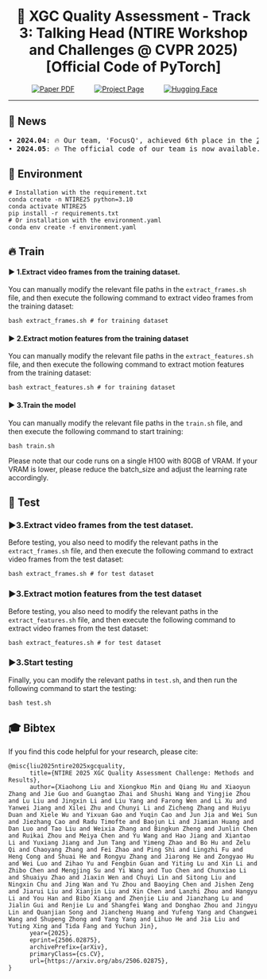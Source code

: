 <div align="center">
<h1>
🚀 XGC Quality Assessment - Track 3: Talking Head (NTIRE Workshop and Challenges @ CVPR 2025) [Official Code of PyTorch]
</h1>
    


<p align="center">
    <span>
        <a href="https://huggingface.co/papers/2506.02875" target="_blank"> 
        <img src='https://img.shields.io/badge/arXiv%202506.02875-NTIRE_2025-red' alt='Paper PDF'></a> &emsp;  &emsp; 
    </span>
    <span>
        <a href="https://github.com/zyj-2000/THQA-NTIRE" target="_blank"> 
        <img src='https://img.shields.io/badge/Project_Page-NTIRE_2025-green' alt='Project Page'></a> &emsp;  &emsp; 
    </span>
    <span>
        <a href="https://huggingface.co/papers/2506.02875" target="_blank"> 
        <img src='https://img.shields.io/badge/Hugging_Face-NTIRE_2025-yellow' alt='Hugging Face'></a> &emsp;  &emsp; 
    </span>

  
</p>

</div>

---

## 🎉  News
<pre>
• <strong>2024.04</strong>: 🔥 Our team, 'FocusQ', achieved 6th place in the <a href="https://codalab.lisn.upsaclay.fr/competitions/21555">2025 XGC Quality Assessment - Track 3: Talking Head</a>.
• <strong>2024.05</strong>: 🔥 The official code of our team is now available.
</pre>


  
## 🔧 Environment
```
# Installation with the requirement.txt
conda create -n NTIRE25 python=3.10
conda activate NTIRE25
pip install -r requirements.txt
# Or installation with the environment.yaml
conda env create -f environment.yaml
```

## 🔥 Train
#### ► 1.Extract video frames from the training dataset.
You can manually modify the relevant file paths in the `extract_frames.sh` file, and then execute the following command to extract video frames from the training dataset:
```
bash extract_frames.sh # for training dataset
```

#### ► 2.Extract motion features from the training dataset
You can manually modify the relevant file paths in the `extract_features.sh` file, and then execute the following command to extract motion features from the training dataset:
```
bash extract_features.sh # for training dataset
```

#### ► 3.Train the model
You can manually modify the relevant file paths in the `train.sh` file, and then execute the following command to start training:
```
bash train.sh
```
Please note that our code runs on a single H100 with 80GB of VRAM. If your VRAM is lower, please reduce the batch_size and adjust the learning rate accordingly.

## 🌈 Test
### ►3.Extract video frames from the test dataset.
Before testing, you also need to modify the relevant paths in the `extract_frames.sh` file, and then execute the following command to extract video frames from the test dataset:
```
bash extract_frames.sh # for test dataset
```

### ►3.Extract motion features from the test dataset
Before testing, you also need to modify the relevant paths in the `extract_features.sh` file, and then execute the following command to extract video frames from the test dataset:
```
bash extract_features.sh # for test dataset
```

### ►3.Start testing
Finally, you can modify the relevant paths in `test.sh`, and then run the following command to start the testing:
```
bash test.sh
```

## 🎓 Bibtex
If you find this code helpful for your research, please cite:
```
@misc{liu2025ntire2025xgcquality,
      title={NTIRE 2025 XGC Quality Assessment Challenge: Methods and Results}, 
      author={Xiaohong Liu and Xiongkuo Min and Qiang Hu and Xiaoyun Zhang and Jie Guo and Guangtao Zhai and Shushi Wang and Yingjie Zhou and Lu Liu and Jingxin Li and Liu Yang and Farong Wen and Li Xu and Yanwei Jiang and Xilei Zhu and Chunyi Li and Zicheng Zhang and Huiyu Duan and Xiele Wu and Yixuan Gao and Yuqin Cao and Jun Jia and Wei Sun and Jiezhang Cao and Radu Timofte and Baojun Li and Jiamian Huang and Dan Luo and Tao Liu and Weixia Zhang and Bingkun Zheng and Junlin Chen and Ruikai Zhou and Meiya Chen and Yu Wang and Hao Jiang and Xiantao Li and Yuxiang Jiang and Jun Tang and Yimeng Zhao and Bo Hu and Zelu Qi and Chaoyang Zhang and Fei Zhao and Ping Shi and Lingzhi Fu and Heng Cong and Shuai He and Rongyu Zhang and Jiarong He and Zongyao Hu and Wei Luo and Zihao Yu and Fengbin Guan and Yiting Lu and Xin Li and Zhibo Chen and Mengjing Su and Yi Wang and Tuo Chen and Chunxiao Li and Shuaiyu Zhao and Jiaxin Wen and Chuyi Lin and Sitong Liu and Ningxin Chu and Jing Wan and Yu Zhou and Baoying Chen and Jishen Zeng and Jiarui Liu and Xianjin Liu and Xin Chen and Lanzhi Zhou and Hangyu Li and You Han and Bibo Xiang and Zhenjie Liu and Jianzhang Lu and Jialin Gui and Renjie Lu and Shangfei Wang and Donghao Zhou and Jingyu Lin and Quanjian Song and Jiancheng Huang and Yufeng Yang and Changwei Wang and Shupeng Zhong and Yang Yang and Lihuo He and Jia Liu and Yuting Xing and Tida Fang and Yuchun Jin},
      year={2025},
      eprint={2506.02875},
      archivePrefix={arXiv},
      primaryClass={cs.CV},
      url={https://arxiv.org/abs/2506.02875}, 
}
```
